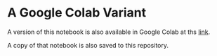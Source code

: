 # A Google Colab Variant

A version of this notebook is also available in Google Colab at ths [link](https://colab.research.google.com/drive/1pBAshcZt2Ypb6jkuM0YNcE5mRihDUbiK).

A copy of that notebook is also saved to this repository.
